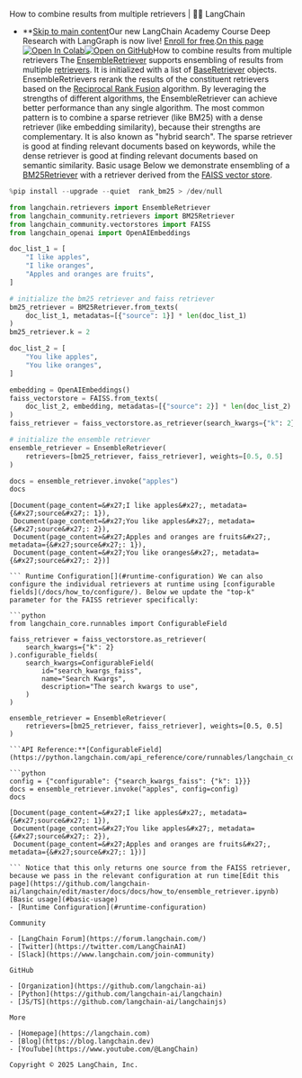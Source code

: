 How to combine results from multiple retrievers | 🦜️🔗 LangChain
- **[Skip to main content](#__docusaurus_skipToContent_fallback)Our new LangChain Academy Course Deep Research with LangGraph is now live! [Enroll for free](https://academy.langchain.com/courses/deep-research-with-langgraph/?utm_medium=internal&utm_source=docs&utm_campaign=q3-2025_deep-research-course_co).[On this page![Open In Colab ](https://colab.research.google.com/assets/colab-badge.svg)](https://colab.research.google.com/github/langchain-ai/langchain/blob/master/docs/docs/how_to/ensemble_retriever.ipynb)[![Open on GitHub ](https://img.shields.io/badge/Open%20on%20GitHub-grey?logo=github&logoColor=white)](https://github.com/langchain-ai/langchain/blob/master/docs/docs/how_to/ensemble_retriever.ipynb)How to combine results from multiple retrievers The [EnsembleRetriever](https://python.langchain.com/api_reference/langchain/retrievers/langchain.retrievers.ensemble.EnsembleRetriever.html) supports ensembling of results from multiple [retrievers](/docs/concepts/retrievers/). It is initialized with a list of [BaseRetriever](https://python.langchain.com/api_reference/core/retrievers/langchain_core.retrievers.BaseRetriever.html) objects. EnsembleRetrievers rerank the results of the constituent retrievers based on the [Reciprocal Rank Fusion](https://plg.uwaterloo.ca/~gvcormac/cormacksigir09-rrf.pdf) algorithm. By leveraging the strengths of different algorithms, the EnsembleRetriever can achieve better performance than any single algorithm. The most common pattern is to combine a sparse retriever (like BM25) with a dense retriever (like embedding similarity), because their strengths are complementary. It is also known as "hybrid search". The sparse retriever is good at finding relevant documents based on keywords, while the dense retriever is good at finding relevant documents based on semantic similarity. Basic usage[​](#basic-usage) Below we demonstrate ensembling of a [BM25Retriever](https://python.langchain.com/api_reference/community/retrievers/langchain_community.retrievers.bm25.BM25Retriever.html) with a retriever derived from the [FAISS vector store](https://python.langchain.com/api_reference/community/vectorstores/langchain_community.vectorstores.faiss.FAISS.html).

```python
%pip install --upgrade --quiet  rank_bm25 > /dev/null

```

```python
from langchain.retrievers import EnsembleRetriever
from langchain_community.retrievers import BM25Retriever
from langchain_community.vectorstores import FAISS
from langchain_openai import OpenAIEmbeddings

doc_list_1 = [
    "I like apples",
    "I like oranges",
    "Apples and oranges are fruits",
]

# initialize the bm25 retriever and faiss retriever
bm25_retriever = BM25Retriever.from_texts(
    doc_list_1, metadatas=[{"source": 1}] * len(doc_list_1)
)
bm25_retriever.k = 2

doc_list_2 = [
    "You like apples",
    "You like oranges",
]

embedding = OpenAIEmbeddings()
faiss_vectorstore = FAISS.from_texts(
    doc_list_2, embedding, metadatas=[{"source": 2}] * len(doc_list_2)
)
faiss_retriever = faiss_vectorstore.as_retriever(search_kwargs={"k": 2})

# initialize the ensemble retriever
ensemble_retriever = EnsembleRetriever(
    retrievers=[bm25_retriever, faiss_retriever], weights=[0.5, 0.5]
)

```

```python
docs = ensemble_retriever.invoke("apples")
docs

```

```output
[Document(page_content=&#x27;I like apples&#x27;, metadata={&#x27;source&#x27;: 1}),
 Document(page_content=&#x27;You like apples&#x27;, metadata={&#x27;source&#x27;: 2}),
 Document(page_content=&#x27;Apples and oranges are fruits&#x27;, metadata={&#x27;source&#x27;: 1}),
 Document(page_content=&#x27;You like oranges&#x27;, metadata={&#x27;source&#x27;: 2})]

``` Runtime Configuration[​](#runtime-configuration) We can also configure the individual retrievers at runtime using [configurable fields](/docs/how_to/configure/). Below we update the "top-k" parameter for the FAISS retriever specifically:

```python
from langchain_core.runnables import ConfigurableField

faiss_retriever = faiss_vectorstore.as_retriever(
    search_kwargs={"k": 2}
).configurable_fields(
    search_kwargs=ConfigurableField(
        id="search_kwargs_faiss",
        name="Search Kwargs",
        description="The search kwargs to use",
    )
)

ensemble_retriever = EnsembleRetriever(
    retrievers=[bm25_retriever, faiss_retriever], weights=[0.5, 0.5]
)

```API Reference:**[ConfigurableField](https://python.langchain.com/api_reference/core/runnables/langchain_core.runnables.utils.ConfigurableField.html)

```python
config = {"configurable": {"search_kwargs_faiss": {"k": 1}}}
docs = ensemble_retriever.invoke("apples", config=config)
docs

```

```output
[Document(page_content=&#x27;I like apples&#x27;, metadata={&#x27;source&#x27;: 1}),
 Document(page_content=&#x27;You like apples&#x27;, metadata={&#x27;source&#x27;: 2}),
 Document(page_content=&#x27;Apples and oranges are fruits&#x27;, metadata={&#x27;source&#x27;: 1})]

``` Notice that this only returns one source from the FAISS retriever, because we pass in the relevant configuration at run time[Edit this page](https://github.com/langchain-ai/langchain/edit/master/docs/docs/how_to/ensemble_retriever.ipynb)[Basic usage](#basic-usage)
- [Runtime Configuration](#runtime-configuration)

Community

- [LangChain Forum](https://forum.langchain.com/)
- [Twitter](https://twitter.com/LangChainAI)
- [Slack](https://www.langchain.com/join-community)

GitHub

- [Organization](https://github.com/langchain-ai)
- [Python](https://github.com/langchain-ai/langchain)
- [JS/TS](https://github.com/langchain-ai/langchainjs)

More

- [Homepage](https://langchain.com)
- [Blog](https://blog.langchain.dev)
- [YouTube](https://www.youtube.com/@LangChain)

Copyright © 2025 LangChain, Inc.